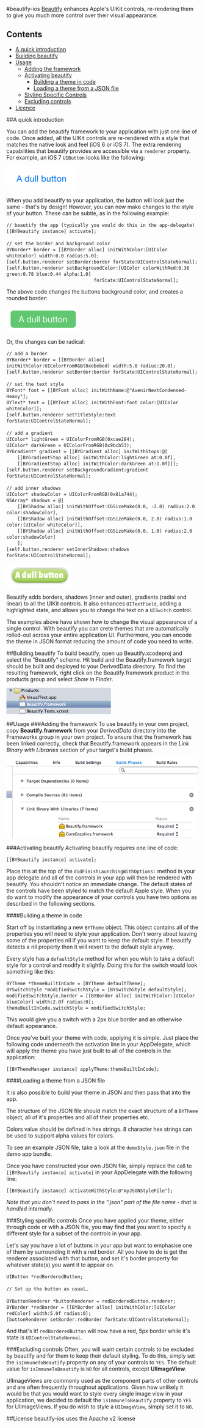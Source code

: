 #beautify-ios
[Beautify](http://beautify.io/ "beautify") enhances Apple's UIKit controls, re-rendering them  to give you much more control over their visual appearance. 

## Contents

  * [A quick introduction](#a-quick-introduction)
  * [Building beautify](#building-beautify)
  * [Usage](#usage)
	* [Adding the framework](#adding-the-framework)
	* [Activating beautify](#activating-beautify)
		* [Building a theme in code](#building-a-theme-in-code)
		* [Loading a theme from a JSON file](#loading-a-theme-from-a-json-file)
	* [Styling Specific Controls](#styling-specific-controls)
	* [Excluding controls](#excluding-controls)
  * [Licence](#licence)

##A quick introduction

You can add the beautify framework to your application with just one line of code. Once added, all the UIKit controls are re-rendered with a style that matches the native look and feel (iOS 6 or iOS 7). The extra rendering capabilities that beautify provides are accessible via a `renderer` property. For example, an iOS 7 `UIButton` looks like the following:

![UIKit Button](Documentation/Images/uiKitButton.png)

When you add beautify to your application, the button will look just the same - that's by design! However, you can now make changes to the style of your button. These can be subtle, as in the following example:

```objc
// beautify the app (typically you would do this in the app-delegate)
[[BYBeautify instance] activate];

// set the border and background color
BYBorder* border = [[BYBorder alloc] initWithColor:[UIColor whiteColor] width:0.0 radius:5.0];
[self.button.renderer setBorder:border forState:UIControlStateNormal];
[self.button.renderer setBackgroundColor:[UIColor colorWithRed:0.38 green:0.78 blue:0.44 alpha:1.0]
                                forState:UIControlStateNormal];
```

The above code changes the buttons background color, and creates a rounded border:

![Beautified button](Documentation/Images/flatStyleButton.png)

Or, the changes can be radical:

```objc
// add a border
BYBorder* border = [[BYBorder alloc] initWithColor:UIColorFromRGB(0xebebed) width:5.0 radius:20.0];
[self.button.renderer setBorder:border forState:UIControlStateNormal];

// set the text style
BYFont* font = [[BYFont alloc] initWithName:@"AvenirNextCondensed-Heavy"];
BYText* text = [[BYText alloc] initWithFont:font color:[UIColor whiteColor]];
[self.button.renderer setTitleStyle:text forState:UIControlStateNormal];

// add a gradient
UIColor* lightGreen = UIColorFromRGB(0xcae284);
UIColor* darkGreen = UIColorFromRGB(0x9bcb53);
BYGradient* gradient = [[BYGradient alloc] initWithStops:@[
    [[BYGradientStop alloc] initWithColor:lightGreen at:0.0f],
    [[BYGradientStop alloc] initWithColor:darkGreen at:1.0f]]];
[self.button.renderer setBackgroundGradient:gradient forState:UIControlStateNormal];

// add inner shadows
UIColor* shadowColor = UIColorFromRGB(0x81a744);
NSArray* shadows = @[
    [[BYShadow alloc] initWithOffset:CGSizeMake(0.0, -2.0) radius:2.0 color:shadowColor],
    [[BYShadow alloc] initWithOffset:CGSizeMake(0.0, 2.0) radius:1.0 color:[UIColor whiteColor]],
    [[BYShadow alloc] initWithOffset:CGSizeMake(0.0, 1.0) radius:2.0 color:shadowColor]
    ];
[self.button.renderer setInnerShadows:shadows forState:UIControlStateNormal];
```

![Beautified button](Documentation/Images/funkyButton.png)

Beautify adds borders, shadows (inner and outer), gradients (radial and linear) to all the UIKit controls. It also enhances `UITextField`, adding a highlighted state, and allows you to change the text on a `UISwitch` control.

The examples above have shown how to change the visual appearance of a single control. With beautify you can crete themes that are automatically rolled-out across your entire application UI. Furthermore, you can encode the theme in JSON format reducing the amount of code you need to write.


##Building beautify
To build beautify, open up Beautify.xcodeproj and select the "Beautify" scheme. Hit build and the Beautify.framework target should be built and deployed to your DerivedData directory. To find the resulting framework, right click on the Beautify.framework product in the products group and select *Show in Finder*.

![Beautify Products](Documentation/Images/products.png "Products")

##Usage
###Adding the framework
To use beautify in your own project, copy **Beautify.framework** from your *DerivedData* directory into the Frameworks group in your own project. To ensure that the framework has been linked correctly, check that Beautify.framework appears in the *Link Binary with Libraries* section of your target's build phases.

![Binary Links](Documentation/Images/binarylinks.png "Link Binary with Libraries")

###Activating beautify
Activating beautify requires one line of code:

```objc
[[BYBeautify instance] activate];
```

Place this at the top of the `didFinishLaunchingWithOptions:` method in your app delegate and all of the controls in your app will then be rendered with beautify. You shouldn't notice an immediate change. The default states of the controls have been styled to match the default Apple style. When you do want to modify the appearance of your controls you have two options as described in the following sections.

####Building a theme in code
	
Start off by instantiating a new `BYTheme` object. This object contains all of the properties you will need to style your application. Don't worry about leaving some of the properties nil if you want to keep the default style. If beautify detects a nil property then it will revert to the default style anyway.
	
Every style has a `defaultStyle` method for when you wish to take a default style for a control and modify it slightly. Doing this for the switch would look something like this:

```objc	
BYTheme *themeBuiltInCode = [BYTheme defaultTheme];
BYSwitchStyle *modifiedSwitchStyle = [BYSwitchStyle defaultStyle];
modifiedSwitchStyle.border = [[BYBorder alloc] initWithColor:[UIColor blueColor] width:2.0f radius:0];
themeBuiltInCode.switchStyle = modifiedSwitchStyle;
```
	
This would give you a switch with a 2px blue border and an otherwise default appearance.
	
Once you've built your theme with code, applying it is simple. Just place the following code underneath the activation line in your AppDelegate, which will apply the theme you have just built to all of the controls in the application:

```objc
[[BYThemeManager instance] applyTheme:themeBuiltInCode];
```

####Loading a theme from a JSON file

It is also possible to build your theme in JSON and then pass that into the app.
	
The structure of the JSON file should match the exact structure of a `BYTheme` object, all of it's properties and all of their properties etc. 
	
Colors value should be defined in hex strings. 8 character hex strings can be used to support alpha values for colors.
	
To see an example JSON file, take a look at the `demoStyle.json` file in the demo app bundle.
	
Once you have constructed your own JSON file, simply replace the call to `[[BYBeautify instance] activate]` in your AppDelegate with the following line:

```objc
[[BYBeautify instance] activateWithStyle:@"myJSONStyleFile"];
```

*Note that you don't need to pass in the ".json" part of the file name - that is handled internally.*

###Styling specific controls
Once you have applied your theme, either through code or with a JSON file, you may find that you want to specify a different style for a subset of the controls in your app.

Let's say you have a lot of buttons in your app but want to emphasise one of them by surrounding it with a red border. All you have to do is get the renderer associated with that button, and set it's border property for whatever state(s) you want it to appear on.

```objc
UIButton *redBorderedButton;

// Set up the button as usual…

BYButtonRenderer *buttonRenderer = redBorderedButton.renderer;
BYBorder *redBorder = [[BYBorder alloc] initWithColor:[UIColor redColor] width:5.0f radius:0];
[buttonRenderer setBorder:redBorder forState:UIControlStateNormal];
```

And that's it! `redBorderedButton` will now have a red, 5px border while it's state is `UIControlStateNormal`.

###Excluding controls
Often, you will want certain controls to be excluded by beautify and for them to keep their default styling. To do this, simply set the `isImmuneToBeautify` property on any of your controls to `YES`. The default value for `isImmuneToBeautify` is `NO` for all controls, except **UIImageView**. 

UIImageViews are commonly used as the component parts of other controls and are often frequently throughout applications. Given how unlikely it would be that you would want to style every single image view in your application, we decided to default the `isImmuneToBeautify` property to `YES` for UIImageViews. If you do wish to style a `UIImageView`, simply set it to `NO`.

##License
beautify-ios uses the Apache v2 license
